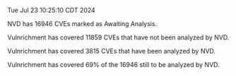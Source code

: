 Tue Jul 23 10:25:10 CDT 2024

NVD has 16946 CVEs marked as Awaiting Analysis.

Vulnrichment has covered 11859 CVEs that have not been analyzed by NVD.

Vulnrichment has covered 3815 CVEs that have been analyzed by NVD.

Vulnrichment has covered 69% of the 16946 still to be analyzed by NVD.

